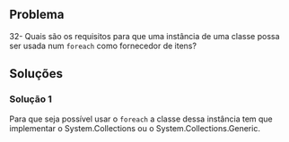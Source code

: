 ## Problema
32- Quais são os requisitos para que uma instância de uma classe possa ser usada num `foreach` como fornecedor de itens?

## Soluções

### Solução 1

Para que seja possível usar o `foreach` a classe dessa instância tem que
implementar o System.Collections ou o System.Collections.Generic.
